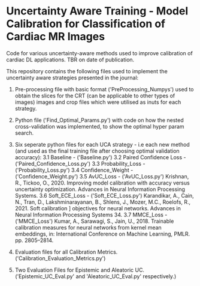 # Uncertainty Aware Training - Model Calibration for Classification of Cardiac MR Images #
Code for various uncertainty-aware methods used to improve calibration of cardiac DL applications.
TBR on date of publication.

This repository contains the following files used to implement the uncertainty aware strategies presented in the journal:

1. Pre-processing file with basic format ('PreProcessing_Numpys') used to obtain the slices for the CRT (can be applicable to other types of images) images and crop files which were utilised as inuts for each strategy.

2. Python file ('Find_Optimal_Params.py') with code on how the nested cross-validation was implemented, to show the optimal hyper param search.

3. Six seperate python files for each UCA strategy - i.e each new method (and used as the final training file after choosing optimal validation accuracy):
  3.1 Baseline - ('Baseline.py')
  3.2 Paired Confidence Loss - ('Paired_Confidence_Loss.py')
  3.3 Probability_Loss - ('Probability_Loss.py')
  3.4 Confidence_Weight - ('Confidence_Weight.py')
  3.5 AvUC_Loss - ('AvUC_Loss.py') Krishnan, R., Tickoo, O., 2020. Improving model calibration with accuracy versus uncertainty optimization. Advances in Neural Information Processing Systems.
  3.6 Soft_ECE_Loss - ('Soft_ECE_Loss.py') Karandikar, A., Cain, N., Tran, D., Lakshminarayanan, B., Shlens, J., Mozer, M.C., Roelofs, R., 2021. Soft calibration ] objectives for neural networks. Advances in Neural Information Processing Systems 34.
  3.7 MMCE_Loss - ('MMCE_Loss') Kumar, A., Sarawagi, S., Jain, U., 2018. Trainable calibration measures for neural networks from kernel mean embeddings, in: International Conference on Machine Learning, PMLR. pp. 2805–2814.
  
4. Evaluation files for all Calibration Metrics. ('Calibration_Evaluation_Metrics.py')

5. Two Evaluation Files for Epistemic and Aleatoric UC.('Epistemic_UC_Eval.py' and 'Aleatoric_UC_Eval.py' respectively.)
